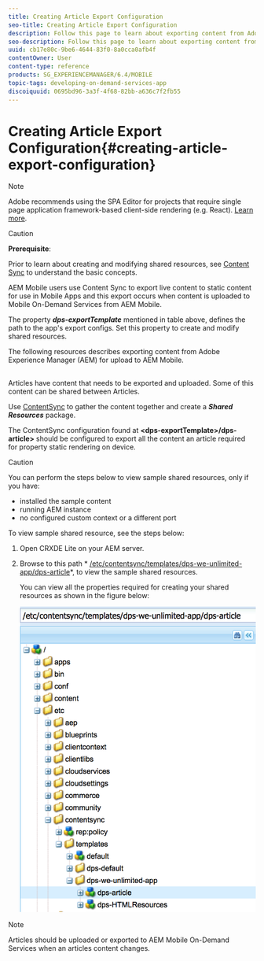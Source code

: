 ```yaml
---
title: Creating Article Export Configuration
seo-title: Creating Article Export Configuration
description: Follow this page to learn about exporting content from Adobe Experience Manager (AEM) for upload to AEM Mobile.
seo-description: Follow this page to learn about exporting content from Adobe Experience Manager (AEM) for upload to AEM Mobile.
uuid: cb17e80c-9be6-4644-83f0-8a0cca0afb4f
contentOwner: User
content-type: reference
products: SG_EXPERIENCEMANAGER/6.4/MOBILE
topic-tags: developing-on-demand-services-app
discoiquuid: 0695bd96-3a3f-4f68-82bb-a636c7f2fb55
---
```


# Creating Article Export Configuration{#creating-article-export-configuration}

>[!NOTE]
>
>Adobe recommends using the SPA Editor for projects that require single page application framework-based client-side rendering (e.g. React). [Learn more](../../sites/developing/using/spa-overview.md).

>[!CAUTION]
>
>**Prerequisite**:
>
>Prior to learn about creating and modifying shared resources, see [Content Sync](../../mobile/using/mobile-ondemand-contentsync.md) to understand the basic concepts.

AEM Mobile users use Content Sync to export live content to static content for use in Mobile Apps and this export occurs when content is uploaded to Mobile On-Demand Services from AEM Mobile.

The property ***dps-exportTemplate*** mentioned in table above, defines the path to the app's export configs. Set this property to create and modify shared resources.

The following resources describes exporting content from Adobe Experience Manager (AEM) for upload to AEM Mobile.

##

Articles have content that needs to be exported and uploaded. Some of this content can be shared between Articles.

Use [ContentSync](../../mobile/using/mobile-ondemand-contentsync.md) to gather the content together and create a ***Shared Resources*** package.

The ContentSync configuration found at **&lt;dps-exportTemplate&gt;/dps-article&gt;** should be configured to export all the content an article required for property static rendering on device.

>[!CAUTION]
>
>You can perform the steps below to view sample shared resources, only if you have:
>
>* installed the sample content
>* running AEM instance
>* no configured custom context or a different port
>

To view sample shared resource, see the steps below:

1. Open CRXDE Lite on your AEM server.
1. Browse to this path * [/etc/contentsync/templates/dps-we-unlimited-app/dps-article](http://localhost:4502/crx/de/index.jsp#/etc/contentsync/templates/dps-we-unlimited-app/dps-article)*, to view the sample shared resources.

   You can view all the properties required for creating your shared resources as shown in the figure below:

   ![](assets/chlimage_1-134.png)

>[!NOTE]
>
>Articles should be uploaded or exported to AEM Mobile On-Demand Services when an articles content changes.


